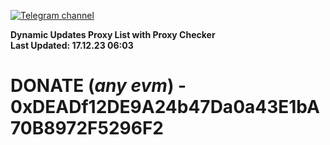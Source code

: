 [![Telegram channel](https://img.shields.io/endpoint?url=https://runkit.io/damiankrawczyk/telegram-badge/branches/master?url=https://t.me/n4z4v0d)](https://t.me/n4z4v0d) 

**Dynamic Updates Proxy List with Proxy Checker**  
**Last Updated: 17.12.23 06:03**

# DONATE (_any evm_) - 0xDEADf12DE9A24b47Da0a43E1bA70B8972F5296F2
